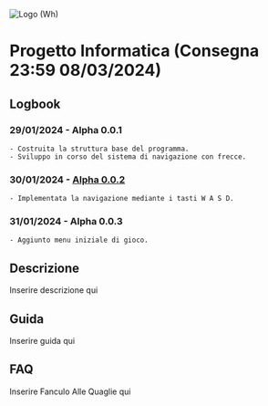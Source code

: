 ![Logo (Wh)](https://github.com/g0ldo/FGM_Project/assets/93378139/be0ccb37-76a1-41e5-b01c-6786e48ae38c)

# Progetto Informatica (Consegna 23:59 08/03/2024)

## Logbook
  ### 29/01/2024 - Alpha 0.0.1
    - Costruita la struttura base del programma.
    - Sviluppo in corso del sistema di navigazione con frecce.

  ### 30/01/2024 - [Alpha 0.0.2](https://github.com/g0ldo/FGM_Project/blob/3530acfb72393ad7c0bb9f00007db90ec1aec4ac/FGM%20Alpha%200.0.2.zip)
    - Implementata la navigazione mediante i tasti W A S D.

  ### 31/01/2024 - Alpha 0.0.3
    - Aggiunto menu iniziale di gioco.

## Descrizione
  Inserire descrizione qui

## Guida
  Inserire guida qui

## FAQ
  Inserire Fanculo Alle Quaglie qui
